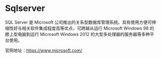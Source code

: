 # Sqlserver

SQL Server 是 Microsoft 公司推出的关系型数据库管理系统。具有使用方便可伸缩性好与相关软件集成程度高等优点，可跨越从运行 Microsoft Windows 98 的膝上型电脑到运行 Microsoft Windows 2012 的大型多处理器的服务器等多种平台使用。

官网地址：https://www.microsoft.com/
